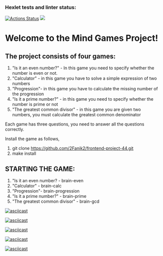 ### Hexlet tests and linter status:
[![Actions Status](https://github.com/2Fanik2/frontend-project-44/workflows/hexlet-check/badge.svg)](https://github.com/2Fanik2/frontend-project-44/actions)
<a href="https://codeclimate.com/github/2Fanik2/frontend-project-44/maintainability"><img src="https://api.codeclimate.com/v1/badges/1374c79e3991e5019106/maintainability" /></a>

Welcome to the Mind Games Project!
=============================================================
The project consists of four games:
-------------------------------------------------------------
1) "Is it an even number?" - In this game you need to specify whether the number is even or not.
2) "Calculator" - in this game you have to solve a simple expression of two numbers 
3) "Progression"- in this game you have to calculate the missing number of the progression
4) "Is it a prime number?" - in this game you need to specify whether the number is prime or not
5) "The greatest common divisor" - in this game you are given two numbers, you must calculate the greatest common denominator 

Each game has three questions, you need to answer all the questions correctly.


Install the game as follows, 
1) git clone https://github.com/2Fanik2/frontend-project-44.git
2) make install 

STARTING THE GAME:
---------------------------------------------------------------
1) "Is it an even number? - brain-even 
2) "Calculator" - brain-calc
3) "Progression"- brain-progression
4) "Is it a prime number?" - brain-prime
5) "The greatest common divisor" - brain-gcd


[![asciicast](https://asciinema.org/a/XCIT68J4dwAhlKvszCplhnHgD.png)](https://asciinema.org/a/XCIT68J4dwAhlKvszCplhnHgD)

[![asciicast](https://asciinema.org/a/idNvZKT5DllCmBovLpIXrhJhJ.png)](https://asciinema.org/a/idNvZKT5DllCmBovLpIXrhJhJ)

[![asciicast](https://asciinema.org/a/193hQowdTM5685ysOdo2dvGGa.png)](https://asciinema.org/a/193hQowdTM5685ysOdo2dvGGa)

[![asciicast](https://asciinema.org/a/aSu8notrpzdlOLkhUUWkpuv6k.png)](https://asciinema.org/a/aSu8notrpzdlOLkhUUWkpuv6k)

[![asciicast](https://asciinema.org/a/WmAJPgouCiojYUIwmh88b44Vb.png)](https://asciinema.org/a/WmAJPgouCiojYUIwmh88b44Vb)






